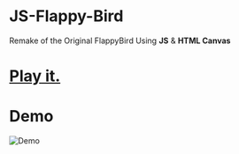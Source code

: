 # JS-Flappy-Bird
Remake of the Original FlappyBird Using **JS** &amp; **HTML Canvas** 
# [Play it.](naumovthecoder.github.io/flappy/)
# Demo
![Demo](https://user-images.githubusercontent.com/44725090/67148880-e7dba280-f2a4-11e9-8dbf-d154842ee0cf.gif)

